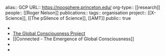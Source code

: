 alias:: GCP
URL:: https://noosphere.princeton.edu/
org-type:: [[research]] 
people:: [[Roger Nelson]] 
publications:: 
tags:: organisation
project:: [[X-Science]], [[The pSilence of Science]], [[AMT]] 
public:: true

-
- [The Global Consciousness Project](https://noosphere.princeton.edu/)
- [[Connected - The Emergence of Global Consciousness]]
-
-